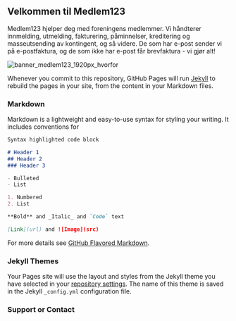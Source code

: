 ## Velkommen til Medlem123

Medlem123 hjelper deg med foreningens medlemmer. Vi håndterer innmelding, utmelding, fakturering, påminnelser, kreditering og masseutsending av kontingent, og så videre. De som har e-post sender vi på e-postfaktura, og de som ikke har e-post får brevfaktura - vi gjør alt!

![banner_medlem123_1920px_hvorfor](https://user-images.githubusercontent.com/16479743/115975564-29b66a80-a566-11eb-9b51-e7f15c58db07.png)


Whenever you commit to this repository, GitHub Pages will run [Jekyll](https://jekyllrb.com/) to rebuild the pages in your site, from the content in your Markdown files.

### Markdown

Markdown is a lightweight and easy-to-use syntax for styling your writing. It includes conventions for

```markdown
Syntax highlighted code block

# Header 1
## Header 2
### Header 3

- Bulleted
- List

1. Numbered
2. List

**Bold** and _Italic_ and `Code` text

[Link](url) and ![Image](src)
```

For more details see [GitHub Flavored Markdown](https://guides.github.com/features/mastering-markdown/).

### Jekyll Themes

Your Pages site will use the layout and styles from the Jekyll theme you have selected in your [repository settings](https://github.com/ginko99/medlem123/settings/pages). The name of this theme is saved in the Jekyll `_config.yml` configuration file.

### Support or Contact


